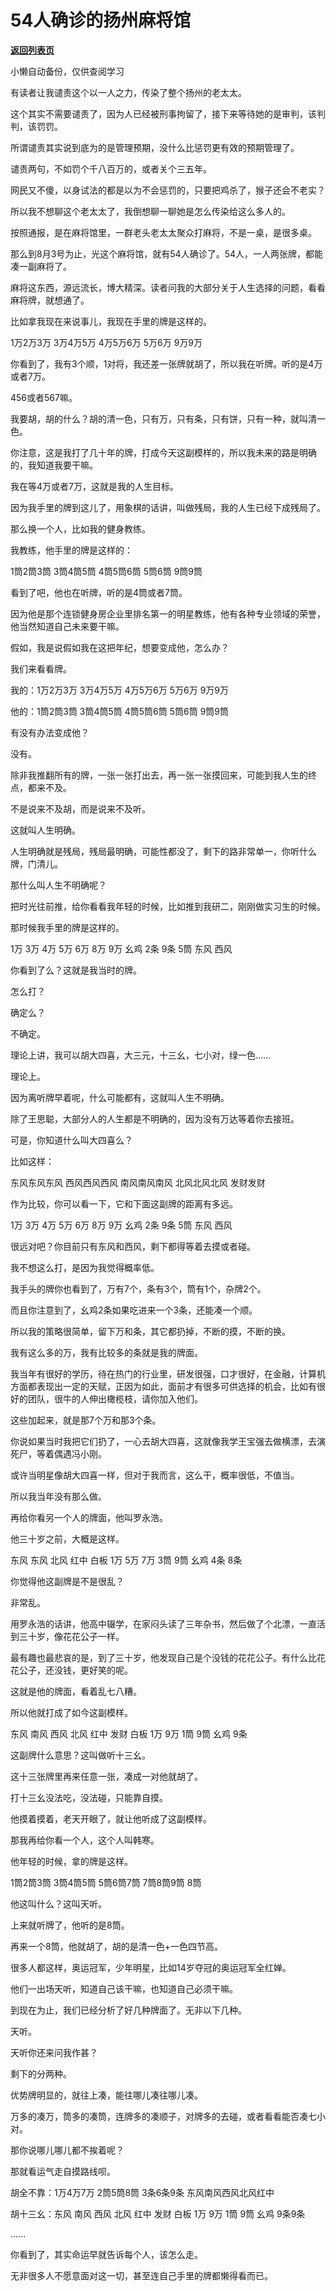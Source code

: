 # 54人确诊的扬州麻将馆

[**返回列表页**](/gzh/记忆承载3)

小懒自动备份，仅供查阅学习

有读者让我谴责这个以一人之力，传染了整个扬州的老太太。  

  

这个其实不需要谴责了，因为人已经被刑事拘留了，接下来等待她的是审判，该判判，该罚罚。  

  

所谓谴责其实说到底为的是管理预期，没什么比惩罚更有效的预期管理了。  

  

谴责两句，不如罚个千八百万的，或者关个三五年。  

  

网民又不傻，以身试法的都是以为不会惩罚的，只要把鸡杀了，猴子还会不老实？  

  

所以我不想聊这个老太太了，我倒想聊一聊她是怎么传染给这么多人的。  

  

按照通报，是在麻将馆里，一群老头老太太聚众打麻将，不是一桌，是很多桌。  

  

那么到8月3号为止，光这个麻将馆，就有54人确诊了。54人，一人两张牌，都能凑一副麻将了。  

  

麻将这东西，源远流长，博大精深。读者问我的大部分关于人生选择的问题，看看麻将牌，就想通了。  

  

比如拿我现在来说事儿，我现在手里的牌是这样的。

  

1万2万3万 3万4万5万 4万5万6万 5万6万 9万9万

  

你看到了，我有3个顺，1对将，我还差一张牌就胡了，所以我在听牌。听的是4万或者7万。

  

456或者567嘛。

  

我要胡，胡的什么？胡的清一色，只有万，只有条，只有饼，只有一种，就叫清一色。

  

你注意，这是我打了几十年的牌，打成今天这副模样的，所以我未来的路是明确的，我知道我要干嘛。

  

我在等4万或者7万，这就是我的人生目标。

  

因为我手里的牌到这儿了，用象棋的话讲，叫做残局，我的人生已经下成残局了。

  

那么换一个人，比如我的健身教练。

  

我教练，他手里的牌是这样的：  

  

1筒2筒3筒 3筒4筒5筒 4筒5筒6筒 5筒6筒 9筒9筒

  

看到了吧，他也在听牌，听的是4筒或者7筒。

  

因为他是那个连锁健身房企业里排名第一的明星教练，他有各种专业领域的荣誉，他当然知道自己未来要干嘛。

  

假如，我是说假如我在这把年纪，想要变成他，怎么办？

  

我们来看看牌。

  

我的：1万2万3万 3万4万5万 4万5万6万 5万6万 9万9万

  

他的：1筒2筒3筒 3筒4筒5筒 4筒5筒6筒 5筒6筒 9筒9筒

  

有没有办法变成他？

  

没有。

  

除非我推翻所有的牌，一张一张打出去，再一张一张摸回来，可能到我人生的终点，都来不及。

  

不是说来不及胡，而是说来不及听。

  

这就叫人生明确。

  

人生明确就是残局，残局最明确，可能性都没了，剩下的路非常单一，你听什么牌，门清儿。

  

那什么叫人生不明确呢？

  

把时光往前推，给你看看我年轻的时候，比如推到我研二，刚刚做实习生的时候。

  

那时候我手里的牌是这样的。

  

1万 3万 4万 5万 6万 8万 9万 幺鸡 2条 9条 5筒 东风 西风

  

你看到了么？这就是我当时的牌。

  

怎么打？

  

确定么？

  

不确定。

  

理论上讲，我可以胡大四喜，大三元，十三幺，七小对，绿一色......

  

理论上。

  

因为离听牌早着呢，什么可能都有，这就叫人生不明确。

  

除了王思聪，大部分人的人生都是不明确的，因为没有万达等着你去接班。

  

可是，你知道什么叫大四喜么？

  

比如这样：

  

东风东风东风 西风西风西风 南风南风南风 北风北风北风 发财发财

  

作为比较，你可以看一下，它和下面这副牌的距离有多远。

  

1万 3万 4万 5万 6万 8万 9万 幺鸡 2条 9条 5筒 东风 西风

  

很远对吧？你目前只有东风和西风，剩下都得等着去摸或者碰。

  

我不想这么打，是因为我觉得概率低。

  

我手头的牌你也看到了，万有7个，条有3个，筒有1个，杂牌2个。

  

而且你注意到了，幺鸡2条如果吃进来一个3条，还能凑一个顺。

  

所以我的策略很简单，留下万和条，其它都扔掉，不断的摸，不断的换。

  

我有这么多的万，我有比较多的条就是我的牌面。

  

我当年有很好的学历，待在热门的行业里，研发很强，口才很好，在金融，计算机方面都表现出一定的天赋，正因为如此，面前才有很多可供选择的机会，比如有很好的团队，很牛的人伸出橄榄枝，请你加入他们。

  

这些加起来，就是那7个万和那3个条。

  

你说如果当时我把它们扔了，一心去胡大四喜，这就像我学王宝强去做横漂，去演死尸，等着偶遇冯小刚。

  

或许当明星像胡大四喜一样，但对于我而言，这么干，概率很低，不值当。  

  

所以我当年没有那么做。

  

再给你看另一个人的牌面，他叫罗永浩。

  

他三十岁之前，大概是这样。

  

东风 东风 北风 红中 白板 1万 5万 7万 3筒 9筒 幺鸡 4条 8条

  

你觉得他这副牌是不是很乱？

  

非常乱。

  

用罗永浩的话讲，他高中辍学，在家闷头读了三年杂书，然后做了个北漂，一直活到三十岁，像花花公子一样。

  

最有趣也最悲哀的是，到了三十岁，他发现自己是个没钱的花花公子。有什么比花花公子，还没钱，更好笑的呢。

  

这就是他的牌面，看着乱七八糟。

  

所以他就打成了如今这副模样。  

  

东风 南风 西风 北风 红中 发财 白板 1万 9万 1筒 9筒 幺鸡 9条

  

这副牌什么意思？这叫做听十三幺。

  

这十三张牌里再来任意一张，凑成一对他就胡了。  

  

打十三幺没法吃，没法碰，只能靠自摸。

  

他摸着摸着，老天开眼了，就让他听成了这副模样。

  

那我再给你看一个人，这个人叫韩寒。

  

他年轻的时候，拿的牌是这样。

  

1筒2筒3筒 3筒4筒5筒 5筒6筒7筒 7筒8筒9筒 8筒

  

他这叫什么？这叫天听。

  

上来就听牌了，他听的是8筒。

  

再来一个8筒，他就胡了，胡的是清一色+一色四节高。

  

很多人都这样，奥运冠军，少年明星，比如14岁夺冠的奥运冠军全红婵。

  

他们一出场天听，知道自己该干嘛，也知道自己必须干嘛。

  

到现在为止，我们已经分析了好几种牌面了。无非以下几种。

  

天听。

  

天听你还来问我作甚？

  

剩下的分两种。

  

优势牌明显的，就往上凑，能往哪儿凑往哪儿凑。

  

万多的凑万，筒多的凑筒，连牌多的凑顺子，对牌多的去碰，或者看看能否凑七小对。

  

那你说哪儿哪儿都不挨着呢？

  

那就看运气走自摸路线呗。

  

胡全不靠：1万4万7万 2筒5筒8筒 3条6条9条 东风南风西风北风红中

  

胡十三幺：东风 南风 西风 北风 红中 发财 白板 1万 9万 1筒 9筒 幺鸡 9条9条

  

......

  

你看到了，其实命运早就告诉每个人，该怎么走。  

  

无非很多人不愿意面对这一切，甚至连自己手里的牌都懒得看而已。


